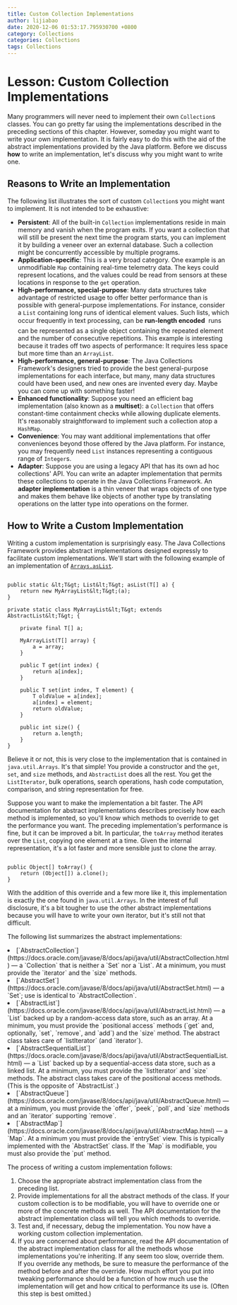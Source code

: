 ```yaml
---
title: Custom Collection Implementations
author: lijiabao
date: 2020-12-06 01:53:17.795930700 +0800
category: Collections
categories: Collections
tags: Collections
---
```


# Lesson: Custom Collection Implementations

Many programmers will never need to implement their own `Collection`s classes. You can go pretty far using the implementations described in the preceding sections of this chapter. However, someday you might want to write your own implementation. It is fairly easy to do this with the aid of the abstract implementations provided by the Java platform. Before we discuss **how** to write an implementation, let's discuss why you might want to write one.

## Reasons to Write an Implementation

The following list illustrates the sort of custom `Collection`s you might want to implement. It is not intended to be exhaustive:

- **Persistent**: All of the built-in `Collection` implementations reside in main memory and vanish when the program exits. If you want a collection that will still be present the next time the program starts, you can implement it by building a veneer over an external database. Such a collection might be concurrently accessible by multiple programs.
- **Application-specific**: This is a very broad category. One example is an unmodifiable `Map` containing real-time telemetry data. The keys could represent locations, and the values could be read from sensors at these locations in response to the `get` operation.
- **High-performance, special-purpose**: Many data structures take advantage of restricted usage to offer better performance than is possible with general-purpose implementations. For instance, consider a `List` containing long runs of identical element values. Such lists, which occur frequently in text processing, can be **run-length encoded** &#151; runs can be represented as a single object containing the repeated element and the number of consecutive repetitions. This example is interesting because it trades off two aspects of performance: It requires less space but more time than an `ArrayList`.
- **High-performance, general-purpose**: The Java Collections Framework's designers tried to provide the best general-purpose implementations for each interface, but many, many data structures could have been used, and new ones are invented every day. Maybe you can come up with something faster!
- **Enhanced functionality**: Suppose you need an efficient bag implementation (also known as a **multiset**): a `Collection` that offers constant-time containment checks while allowing duplicate elements. It's reasonably straightforward to implement such a collection atop a `HashMap`.
- **Convenience**: You may want additional implementations that offer conveniences beyond those offered by the Java platform. For instance, you may frequently need `List` instances representing a contiguous range of `Integer`s.
- **Adapter**: Suppose you are using a legacy API that has its own ad hoc collections' API. You can write an adapter implementation that permits these collections to operate in the Java Collections Framework. An **adapter implementation** is a thin veneer that wraps objects of one type and makes them behave like objects of another type by translating operations on the latter type into operations on the former.

## How to Write a Custom Implementation

Writing a custom implementation is surprisingly easy. The Java Collections Framework provides abstract implementations designed expressly to facilitate custom implementations. We'll start with the following example of an implementation of 
[`Arrays.asList`](https://docs.oracle.com/javase/8/docs/api/java/util/Arrays.html#asList-T...-).

```

public static &lt;T&gt; List&lt;T&gt; asList(T[] a) {
    return new MyArrayList&lt;T&gt;(a);
}

private static class MyArrayList&lt;T&gt; extends AbstractList&lt;T&gt; {

    private final T[] a;

    MyArrayList(T[] array) {
        a = array;
    }

    public T get(int index) {
        return a[index];
    }

    public T set(int index, T element) {
        T oldValue = a[index];
        a[index] = element;
        return oldValue;
    }

    public int size() {
        return a.length;
    }
}

```

Believe it or not, this is very close to the implementation that is contained in `java.util.Arrays`. It's that simple! You provide a constructor and the `get`, `set`, and `size` methods, and `AbstractList` does all the rest. You get the `ListIterator`, bulk operations, search operations, hash code computation, comparison, and string representation for free.

Suppose you want to make the implementation a bit faster. The API documentation for abstract implementations describes precisely how each method is implemented, so you'll know which methods to override to get the performance you want. The preceding implementation's performance is fine, but it can be improved a bit. In particular, the `toArray` method iterates over the `List`, copying one element at a time. Given the internal representation, it's a lot faster and more sensible just to clone the array.

```

public Object[] toArray() {
    return (Object[]) a.clone();
}

```

With the addition of this override and a few more like it, this implementation is exactly the one found in `java.util.Arrays`. In the interest of full disclosure, it's a bit tougher to use the other abstract implementations because you will have to write your own iterator, but it's still not that difficult.

The following list summarizes the abstract implementations:

<li>
[`AbstractCollection`](https://docs.oracle.com/javase/8/docs/api/java/util/AbstractCollection.html) &#151; a `Collection` that is neither a `Set` nor a `List`. At a minimum, you must provide the `iterator` and the `size` methods.</li>
<li>
[`AbstractSet`](https://docs.oracle.com/javase/8/docs/api/java/util/AbstractSet.html) &#151; a `Set`; use is identical to `AbstractCollection`.</li>
<li>
[`AbstractList`](https://docs.oracle.com/javase/8/docs/api/java/util/AbstractList.html) &#151; a `List` backed up by a random-access data store, such as an array. At a minimum, you must provide the `positional access` methods (`get` and, optionally, `set`, `remove`, and `add`) and the `size` method. The abstract class takes care of `listIterator` (and `iterator`).</li>
<li>
[`AbstractSequentialList`](https://docs.oracle.com/javase/8/docs/api/java/util/AbstractSequentialList.html) &#151; a `List` backed up by a sequential-access data store, such as a linked list. At a minimum, you must provide the `listIterator` and `size` methods. The abstract class takes care of the positional access methods. (This is the opposite of `AbstractList`.)</li>
<li>
[`AbstractQueue`](https://docs.oracle.com/javase/8/docs/api/java/util/AbstractQueue.html) &#151; at a minimum, you must provide the `offer`, `peek`, `poll`, and `size` methods and an `iterator` supporting `remove`.</li>
<li>
[`AbstractMap`](https://docs.oracle.com/javase/8/docs/api/java/util/AbstractMap.html) &#151; a `Map`. At a minimum you must provide the `entrySet` view. This is typically implemented with the `AbstractSet` class. If the `Map` is modifiable, you must also provide the `put` method.</li>

The process of writing a custom implementation follows:

1. Choose the appropriate abstract implementation class from the preceding list.
1. Provide implementations for all the abstract methods of the class. If your custom collection is to be modifiable, you will have to override one or more of the concrete methods as well. The API documentation for the abstract implementation class will tell you which methods to override.
1. Test and, if necessary, debug the implementation. You now have a working custom collection implementation.
1. If you are concerned about performance, read the API documentation of the abstract implementation class for all the methods whose implementations you're inheriting. If any seem too slow, override them. If you override any methods, be sure to measure the performance of the method before and after the override. How much effort you put into tweaking performance should be a function of how much use the implementation will get and how critical to performance its use is. (Often this step is best omitted.)
